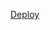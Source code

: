 <a href="https://vandalit.github.io/Bootcamp-FrontEnd-TD-2024-DL-g12/Modulo_05/99_1_ClasesES6/src/index.html"> Deploy</a>